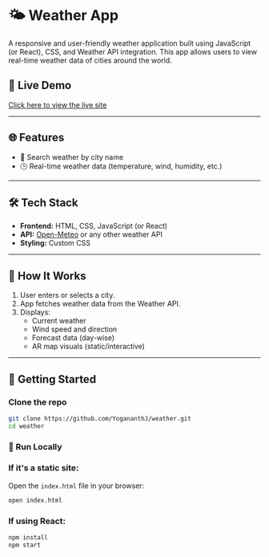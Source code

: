# 🌤️ Weather App

A responsive and user-friendly weather application built using JavaScript (or React), CSS, and Weather API integration. This app allows users to view real-time weather data of cities around the world.

## 🔗 Live Demo

[Click here to view the live site](https://0d2pn6sp-3000.inc1.devtunnels.ms/) 

---

## 🌐 Features

- 📍 Search weather by city name
- 🕒 Real-time weather data (temperature, wind, humidity, etc.)


---

## 🛠️ Tech Stack

- **Frontend:** HTML, CSS, JavaScript (or React)
- **API:** [Open-Meteo](https://open-meteo.com/) or any other weather API
- **Styling:** Custom CSS

---

## 🔌 How It Works

1. User enters or selects a city.
2. App fetches weather data from the Weather API.
3. Displays:
   - Current weather
   - Wind speed and direction
   - Forecast data (day-wise)
   - AR map visuals (static/interactive)

---

## 🚀 Getting Started

### Clone the repo

```bash
git clone https://github.com/YogananthJ/weather.git
cd weather 
```
### 🚀 Run Locally

### If it's a static site:

Open the `index.html` file in your browser:

```bash
open index.html
```
### If using React:

```bash
npm install
npm start
```
